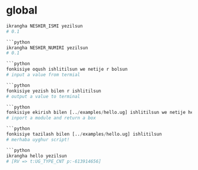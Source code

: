 # global

```python
ikrangha NESHIR_ISMI yezilsun
# 0.1

```python
ikrangha NESHIR_NUMIRI yezilsun
# 0.1

```python
fonkisiye oqush ishlitilsun we netije r bolsun
# input a value from termial

```python
fonkisiye yezish bilen r ishlitilsun
# output a value to terminal

```python
fonkisiye ekirish bilen [../examples/hello.ug] ishlitilsun we netije hello bolsun
# inport a module and return a box

```python
fonkisiye tazilash bilen [../examples/hello.ug] ishlitilsun
# merhaba uyghur script!

```python
ikrangha hello yezilsun
# [RV => t:UG_TYPE_CNT p:-613914656]
